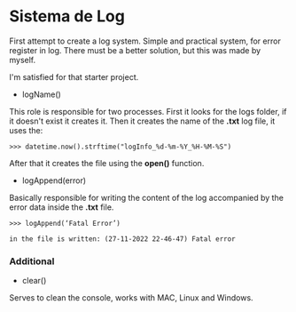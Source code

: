 # Sistema de Log
First attempt to create a log system. Simple and practical system, for error register in log. There must be a better solution, but this was made by myself.

I'm satisfied for that starter project.

+ logName()

This role is responsible for two processes. First it looks for the logs folder, if it doesn't exist it creates it. Then it creates the name of the **.txt** log file, it uses the:
```
>>> datetime.now().strftime("logInfo_%d-%m-%Y_%H-%M-%S")
```
    
After that it creates the file using the **open()** function.

+ logAppend(error)

Basically responsible for writing the content of the log accompanied by the error data inside the **.txt** file.
```
>>> logAppend(‘Fatal Error’)

in the file is written: (27-11-2022 22-46-47) Fatal error
```
### Additional

+ clear()

Serves to clean the console, works with MAC, Linux and Windows.